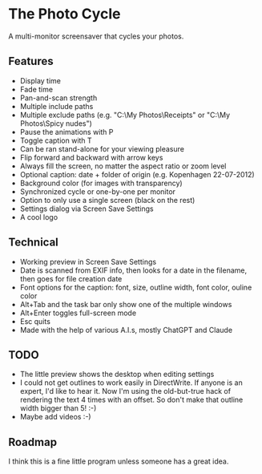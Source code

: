 # The Photo Cycle
A multi-monitor screensaver that cycles your photos.

## Features
- Display time
- Fade time
- Pan-and-scan strength
- Multiple include paths
- Multiple exclude paths (e.g. "C:\My Photos\Receipts" or "C:\My Photos\Spicy nudes")
- Pause the animations with P
- Toggle caption with T
- Can be ran stand-alone for your viewing pleasure
- Flip forward and backward with arrow keys
- Always fill the screen, no matter the aspect ratio or zoom level
- Optional caption: date + folder of origin (e.g. Kopenhagen 22-07-2012)
- Background color (for images with transparency)
- Synchronized cycle or one-by-one per monitor
- Option to only use a single screen (black on the rest)
- Settings dialog via Screen Save Settings
- A cool logo

## Technical
- Working preview in Screen Save Settings
- Date is scanned from EXIF info, then looks for a date in the filename, then goes for file creation date
- Font options for the caption: font, size, outline width, font color, ouline color
- Alt+Tab and the task bar only show one of the multiple windows
- Alt+Enter toggles full-screen mode
- Esc quits
- Made with the help of various A.I.s, mostly ChatGPT and Claude

## TODO
- The little preview shows the desktop when editing settings
- I could not get outlines to work easily in DirectWrite. If anyone is an expert, I'd like to hear it. Now I'm using the old-but-true hack of rendering the text 4 times with an offset. So don't make that outline width bigger than 5! :-)
- Maybe add videos :-)

## Roadmap
I think this is a fine little program unless someone has a great idea.
